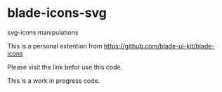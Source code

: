 # blade-icons-svg
svg-icons manipulations


This is a personal extention from https://github.com/blade-ui-kit/blade-icons

Please visit the link befor use this code.

This is a work in progress code.
